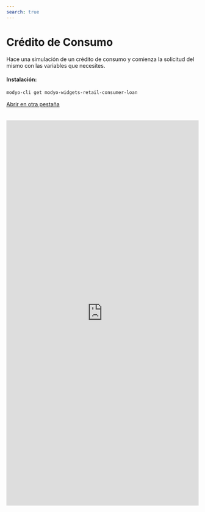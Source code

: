 ```yaml
---
search: true
---
```


# Crédito de Consumo

Hace una simulación de un crédito de consumo y comienza la solicitud del mismo con las variables que necesites.

#### Instalación:

```bash
modyo-cli get modyo-widgets-retail-consumer-loan
```

[Abrir en otra pestaña](https://widgets-es.modyo.com/personas/credito-de-consumo)

<iframe id="widgetFrame" src="https://widgets-es.modyo.com/personas/credito-de-consumo" width="100%"  frameBorder="0" style="min-height:1010px;overflow:auto;margin-top:20px;"/>

| Funcionalidad         | Descripción                                                                                                                                                                 |
|:-----------------------|:-----------------------------------------------------------------------------------------------------------------------------------------------------------------------------|
| Monto del Crédito     | Permite ingresar el monto del crédito en pesos que el cliente quiere simular.                                                                                               |
| Cuotas                | Permite elegir la cantidad de cuotas en las que el cliente quiere simular el crédito de consumo.                                                                            |
| Meses de gracia       | Permite seleccionar la cantidad de meses de gracia que el cliente desea agregar en su simulación.                                                                           |
| Fechas de no pago     | Entrega la posibilidad de elegir los meses en los que el cliente no realizará el pago del crédito, si lo permite.                                                            |
| Abono en cuenta       | Permite seleccionar la cuenta de destino a la cual se cargará el monto solicitado si el crédito es aprobado por la institución.                                             |
| Seguros               | Entrega la posibilidad de elegir qué seguros se incluirán en la simulación del crédito.                                                                                     |
| Resumen de simulación | Presenta información general sobre la simulación de crédito realizada. Incluye costo total del crédito, cantidad de cuotas, valor de cuota y tasas de interés respectivas. |
| Detalle de simulación | Muestra la información detallada de la simulación de crédito. Incluye monto líquido, impuestos, seguros, gastos, entre otros.                                              |
| Solicitud             | Permite confirmar la simulación y gestionar la solicitud del crédito de consumo con la institución.                                                                         |

<script>

  export default {
    mounted() {

      function setIframeHeightCO(id, ht) {
          var ifrm = document.getElementById(id);
          if(ifrm) {
            ifrm.style.height = ht + 4 + "px";
          }
      }
      // iframed document sends its height using postMessage
      function handleDocHeightMsg(e) {
          // check origin
          if ( e.origin === 'https://widgets-es.modyo.com' ) {
              // parse data
              var data = JSON.parse( e.data );

              console.log('data:', data)
              // check data object
              if ( data['docHeight'] ) {
                  setIframeHeightCO( 'widgetFrame', data['docHeight'] );
              } else {
                  setIframeHeightCO( 'widgetFrame', 700 );
              }
          }
      }

      // assign message handler
      if ( window.addEventListener ) {
          window.addEventListener('message', handleDocHeightMsg, false);
      }
    }
  }

</script>
